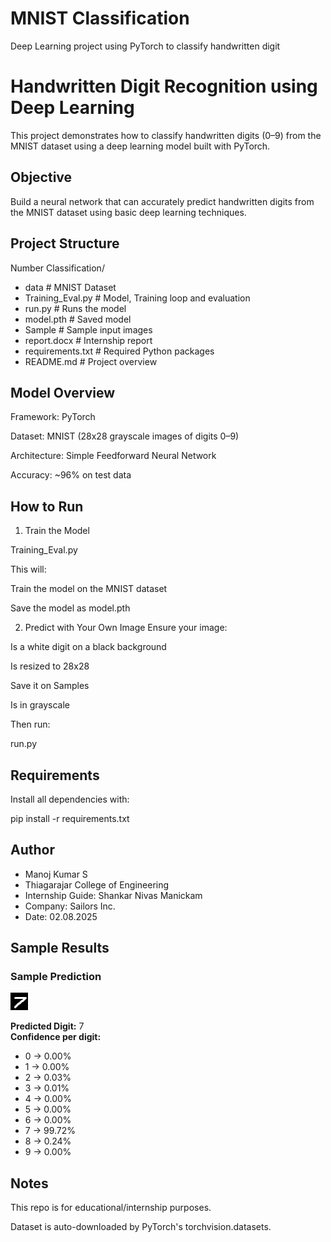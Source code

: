 # MNIST Classification
Deep Learning project using PyTorch to classify handwritten digit

# Handwritten Digit Recognition using Deep Learning

This project demonstrates how to classify handwritten digits (0–9) from the MNIST dataset using a deep learning model built with PyTorch.

## Objective
Build a neural network that can accurately predict handwritten digits from the MNIST dataset using basic deep learning techniques.

## Project Structure
Number Classification/
- data # MNIST Dataset
- Training_Eval.py # Model, Training loop and evaluation
- run.py # Runs the model
- model.pth # Saved model
- Sample # Sample input images 
- report.docx # Internship report
- requirements.txt # Required Python packages
- README.md # Project overview

## Model Overview
Framework: PyTorch

Dataset: MNIST (28x28 grayscale images of digits 0–9)

Architecture: Simple Feedforward Neural Network

Accuracy: ~96% on test data

## How to Run
1. Train the Model

Training_Eval.py

This will:

Train the model on the MNIST dataset

Save the model as model.pth

2. Predict with Your Own Image
Ensure your image:

Is a white digit on a black background

Is resized to 28x28

Save it on Samples

Is in grayscale

Then run:

run.py 

## Requirements

Install all dependencies with:

pip install -r requirements.txt

## Author
- Manoj Kumar S
- Thiagarajar College of Engineering
- Internship Guide: Shankar Nivas Manickam
- Company: Sailors Inc.
- Date: 02.08.2025

## Sample Results
### Sample Prediction

![MNIST Prediction](Number%20Classification/Sample/sample1.png)

**Predicted Digit:** 7  
**Confidence per digit:**  
- 0 → 0.00%  
- 1 → 0.00%  
- 2 → 0.03%  
- 3 → 0.01%  
- 4 → 0.00%  
- 5 → 0.00%  
- 6 → 0.00%  
- 7 → 99.72%  
- 8 → 0.24%  
- 9 → 0.00%
 
## Notes

This repo is for educational/internship purposes.

Dataset is auto-downloaded by PyTorch's torchvision.datasets.

